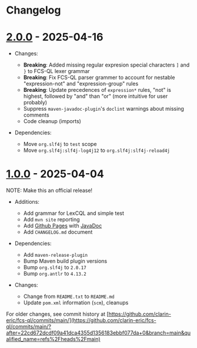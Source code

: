 # Changelog

# [2.0.0](https://github.com/clarin-eric/fcs-simple-endpoint/releases/tag/FCS-QL-2.0.0) - 2025-04-16

- Changes:
  - **Breaking**: Added missing regular expresion special characters `]` and `}` to FCS-QL lexer grammar
  - **Breaking**: Fix FCS-QL parser grammer to account for nestable "expression-not" and "expression-group" rules
  - **Breaking**: Update precedences of `expression*` rules, "not" is highest, followed by "and" than "or" (more intuitive for user probably)
  - Suppress `maven-javadoc-plugin`'s `doclint` warnings about missing comments
  - Code cleanup (imports)

- Dependencies:
  - Move `org.slf4j` to `test` scope
  - Move `org.slf4j:slf4j-log4j12` to `org.slf4j:slf4j-reload4j`

# [1.0.0](https://github.com/clarin-eric/fcs-simple-endpoint/releases/tag/FCS-QL-1.0.0) - 2025-04-04

NOTE: Make this an official release!

- Additions:
  - Add grammar for LexCQL and simple test
  - Add `mvn site` reporting
  - Add [Github Pages](https://clarin-eric.github.io/fcs-ql/) with [JavaDoc](https://clarin-eric.github.io/fcs-ql/project-reports.html)
  - Add `CHANGELOG.md` document

- Dependencies:
  - Add `maven-release-plugin`
  - Bump Maven build plugin versions
  - Bump `org.slf4j` to `2.0.17`
  - Bump `org.antlr` to `4.13.2`

- Changes:
  - Change from `README.txt` to `README.md`
  - Update `pom.xml` information (`scm`), cleanups

For older changes, see commit history at [https://github.com/clarin-eric/fcs-ql/commits/main/](https://github.com/clarin-eric/fcs-ql/commits/main/?after=22cd672dcdf09a41dca4355d1356183ebbf077da+0&branch=main&qualified_name=refs%2Fheads%2Fmain)